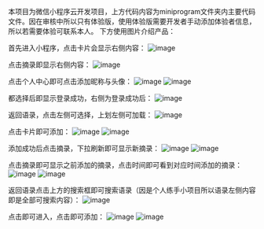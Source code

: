   本项目为微信小程序云开发项目，上方代码内容为miniprogram文件夹内主要代码文件。因在审核中所以只有体验版，使用体验版需要开发者手动添加体验者信息，所以若需要体验可联系本人。 下方使用图片介绍产品：

  首先进入小程序，点击卡片会显示右侧内容：
 ![image](https://github.com/htarea/minipro/blob/main/Screenshots/1.png)

  点击摘录即显示右侧内容：
  ![image](https://github.com/htarea/minipro/blob/main/Screenshots/13.png)

  点击个人中心即可点击添加昵称与头像：
 ![image](https://github.com/htarea/minipro/blob/main/Screenshots/2.png)
 ![image](https://github.com/htarea/minipro/blob/main/Screenshots/3.png)

  都选择后即显示登录成功，右侧为登录成功后：
 ![image](https://github.com/htarea/minipro/blob/main/Screenshots/4.png)

  返回语录，点击左侧可选择，上划左侧可加载：
  ![image](https://github.com/htarea/minipro/blob/main/Screenshots/5.png)

  点击卡片即可添加：
  ![image](https://github.com/htarea/minipro/blob/main/Screenshots/15.png)
  ![image](https://github.com/htarea/minipro/blob/main/Screenshots/16.png)

  添加成功后点击摘录，下拉刷新即可显示新摘录：
  ![image](https://github.com/htarea/minipro/blob/main/Screenshots/17.png)
  ![image](https://github.com/htarea/minipro/blob/main/Screenshots/18.png)

  点击摘录即可显示之前添加的摘录，点击时间即可看到对应时间添加的摘录：
  ![image](https://github.com/htarea/minipro/blob/main/Screenshots/9.png)
  ![image](https://github.com/htarea/minipro/blob/main/Screenshots/10.png)

  返回语录点击上方的搜索框即可搜索语录（因是个人练手小项目所以语录左侧内容即是全部可搜索内容）：
  ![image](https://github.com/htarea/minipro/blob/main/Screenshots/11.png)

  点击即可进入，点击即可添加：
  ![image](https://github.com/htarea/minipro/blob/main/Screenshots/12.png)
  ![image](https://github.com/htarea/minipro/blob/main/Screenshots/19.png)

  
